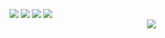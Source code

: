 <!-- Redes Sociais -->
<div style="display: inline-block;" align="center"> 
  <a href="https://www.youtube.com/channel/UCyV7EMf93B6HYRPHNhzhhHA" target="_blank"><img src="https://img.shields.io/badge/YouTube-FF0000?style=for-the-badge&logo=youtube&logoColor=white" target="_blank"></a>
  <a href="https://instagram.com/caiotmz" target="_blank"><img src="https://img.shields.io/badge/-Instagram-%23E4405F?style=for-the-badge&logo=instagram&logoColor=white" target="_blank"></a>
  <a href="mailto:caiotmzferreira@gmail.com"><img src="https://img.shields.io/badge/-Gmail-%23333?style=for-the-badge&logo=gmail&logoColor=white" target="_blank"></a>
  <a href="https://www.linkedin.com/in/caiotmz" target="_blank"><img src="https://img.shields.io/badge/-LinkedIn-%230077B5?style=for-the-badge&logo=linkedin&logoColor=white" target="_blank"></a> 
</div>

<br>

<!-- Estatísticas do GitHub -->
<div align="center">
  <img src="https://github-readme-stats-seven-tau-34.vercel.app/api?username=caiomaz&show_icons=true&theme=transparent"/>
</div>
